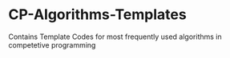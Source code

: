 # CP-Algorithms-Templates
Contains Template Codes for most frequently used algorithms in competetive programming
